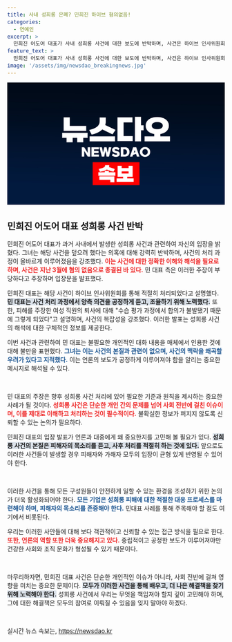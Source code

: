 ```yaml
---
title: 사내 성희롱 은폐? 민희진 하이브 혐의없음!
categories:
  - 연예인
excerpt: >
  민희진 어도어 대표가 사내 성희롱 사건에 대한 보도에 반박하며, 사건은 하이브 인사위원회에서 혐의 없음으로 결론 났다고 강조했습니다. 피해자 퇴사는 사측의 수습 과정에서의 합의 불발 때문이라며, 과거 언급된 사적 대화 인용에 유감을 표명했습니다.
feature_text: >
  민희진 어도어 대표가 사내 성희롱 사건에 대한 보도에 반박하며, 사건은 하이브 인사위원회에서 혐의 없음으로 결론 났다고 강조했습니다. 피해자 퇴사는 사측의 수습 과정에서의 합의 불발 때문이라며, 과거 언급된 사적 대화 인용에 유감을 표명했습니다.
image: '/assets/img/newsdao_breakingnews.jpg'
---
```


<p><img src="/assets/img/newsdao_breakingnews.jpg" alt="pcversion 속보" /></p>

<h2 data-ke-size="size26">민희진 어도어 대표 성희롱 사건 반박</h2>

<p>민희진 어도어 대표가 과거 사내에서 발생한 성희롱 사건과 관련하여 자신의 입장을 밝혔다. 그녀는 해당 사건을 덮으려 했다는 의혹에 대해 강력히 반박하며, 사건의 처리 과정이 올바르게 이루어졌음을 강조했다. <b><span style="color: #ee2323;">이는 사건에 대한 정확한 이해와 해석을 필요로 하며, 사건은 지난 3월에 혐의 없음으로 종결된 바 있다.</span></b> 민 대표 측은 이러한 주장이 부당하다고 주장하며 입장문을 발표했다.</p>

<p>민희진 대표는 해당 사건이 하이브 인사위원회를 통해 적절히 처리되었다고 설명했다. <b><span style="background-color: #21538527;">민 대표는 사건 처리 과정에서 양측 의견을 공정하게 듣고, 조율하기 위해 노력했다.</span></b> 또한, 피해를 주장한 여성 직원의 퇴사에 대해 "수습 평가 과정에서 합의가 불발됐기 때문에 그렇게 되었다"고 설명하며, 사건의 복잡성을 강조했다. 이러한 발표는 성희롱 사건의 해석에 대한 구체적인 정보를 제공한다.</p>

<p>이번 사건과 관련하여 민 대표는 불필요한 개인적인 대화 내용을 매체에서 인용한 것에 대해 불만을 표현했다. <b><span style="color: #1a5490;">그녀는 이는 사건의 본질과 관련이 없으며, 사건의 맥락을 왜곡할 우려가 있다고 지적했다.</span></b> 이는 언론의 보도가 공정하게 이루어져야 함을 알리는 중요한 메시지로 해석될 수 있다.</p>

<p data-ke-size="size16">&nbsp;</p>

<p>민 대표의 주장은 향후 성희롱 사건 처리에 있어 필요한 기준과 원칙을 제시하는 중요한 사례가 될 것이다. <b><span style="color: #ee2323;">성희롱 사건은 단순한 개인 간의 문제를 넘어 사회 전반에 걸친 이슈이며, 이를 제대로 이해하고 처리하는 것이 필수적이다.</span></b> 불확실한 정보가 퍼지지 않도록 신뢰할 수 있는 논의가 필요하다. </p>

<p>민희진 대표의 입장 발표가 언론과 대중에게 왜 중요한지를 고민해 볼 필요가 있다. <b><span style="background-color: #21538527;">성희롱 사건의 본질은 피해자의 목소리를 듣고, 사후 처리를 적절히 하는 것에 있다.</span></b> 앞으로도 이러한 사건들이 발생할 경우 피해자와 가해자 모두의 입장이 균형 있게 반영될 수 있어야 한다. </p>

<p data-ke-size="size16">&nbsp;</p>

<p>이러한 사건을 통해 모든 구성원들이 안전하게 일할 수 있는 환경을 조성하기 위한 논의가 더욱 활성화되어야 한다. <b><span style="color: #1a5490;">모든 기업은 성희롱 피해에 대한 적절한 대응 프로세스를 마련해야 하며, 피해자의 목소리를 존중해야 한다.</span></b> 민대표 사례를 통해 주목해야 할 점도 여기에서 비롯된다. </p>

<p>우리는 이러한 사안들에 대해 보다 객관적이고 신뢰할 수 있는 접근 방식을 필요로 한다. <b><span style="color: #ee2323;">또한, 언론의 역할 또한 더욱 중요해지고 있다.</span></b> 중립적이고 공정한 보도가 이루어져야만 건강한 사회와 조직 문화가 형성될 수 있기 때문이다. </p>

<p data-ke-size="size16">&nbsp;</p>

<p>마무리하자면, 민희진 대표 사건은 단순한 개인적인 이슈가 아니라, 사회 전반에 걸쳐 영향을 미치는 중요한 문제이다. <b><span style="background-color: #21538527;">모두가 이러한 사건을 통해 배우고, 더 나은 해결책을 찾기 위해 노력해야 한다.</span></b> 성희롱 사건에서 우리는 무엇을 책임져야 할지 깊이 고민해야 하며, 그에 대한 해결책은 모두의 참여로 이뤄질 수 있음을 잊지 말아야 하겠다. </p>

<p data-ke-size="size16">&nbsp;</p>
실시간 뉴스 속보는, <a href="https://newsdao.kr" rel="dofollow">https://newsdao.kr</a>



